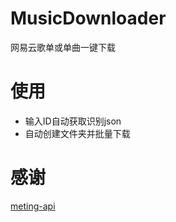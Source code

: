 # MusicDownloader
网易云歌单或单曲一键下载
# 使用
- 输入ID自动获取识别json
- 自动创建文件夹并批量下载
# 感谢
[meting-api](https://github.com/injahow/meting-api)
